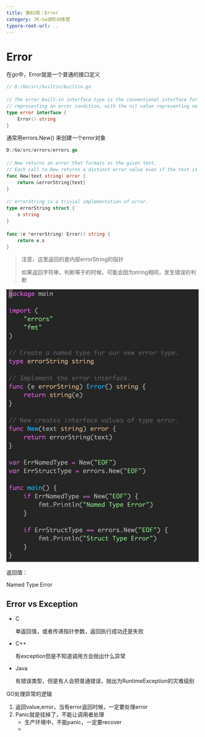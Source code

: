 ```yaml
---
title: 第02周：Error
category: JK-Go进阶训练营
typora-root-url: ..
---
```


# Error

在go中，Error就是一个普通的接口定义

```go
// D:/Go/src/builtin/builtin.go

// The error built-in interface type is the conventional interface for
// representing an error condition, with the nil value representing no error.
type error interface {
	Error() string
}
```

通常用errors.New() 来创建一个error对象

```go
D:/Go/src/errors/errors.go

// New returns an error that formats as the given text.
// Each call to New returns a distinct error value even if the text is identical.
func New(text string) error {
	return &errorString{text}
}

// errorString is a trivial implementation of error.
type errorString struct {
	s string
}

func (e *errorString) Error() string {
	return e.s
}
```

> 注意，这里返回的是内部errorString的指针
>
> 如果返回字符串，判断等于的时候，可能会因为string相同，发生错误的判断

![image-20201217195410896](/assets/img/image-20201217195410896.png)

返回值：

Named Type Error



## Error vs Exception

- C

  单返回值，或者传递指针参数，返回执行成功还是失败

- C++

  有exception但是不知道调用方会抛出什么异常

- Java

  有错误类型，但是有人会把普通错误，抛出为RuntimeException的灾难级别



GO处理异常的逻辑

1. 返回value,error，当有error返回时候，一定要处理error
2. Panic就是挂掉了，不能让调用者处理
   - 生产环境中，不能panic，一定要recover
   - 

